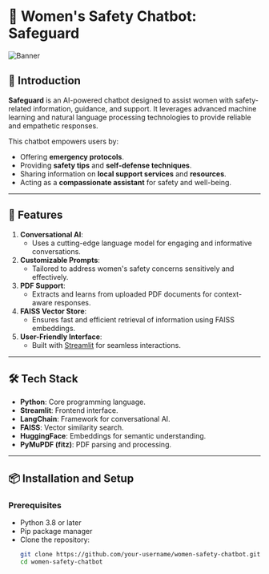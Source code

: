 # 🌟 Women's Safety Chatbot: Safeguard

![Banner](https://via.placeholder.com/1000x250?text=Women%27s+Safety+Chatbot+%7C+Safeguard)

## 🚀 Introduction
**Safeguard** is an AI-powered chatbot designed to assist women with safety-related information, guidance, and support. It leverages advanced machine learning and natural language processing technologies to provide reliable and empathetic responses.

This chatbot empowers users by:
- Offering **emergency protocols**.
- Providing **safety tips** and **self-defense techniques**.
- Sharing information on **local support services** and **resources**.
- Acting as a **compassionate assistant** for safety and well-being.

---

## 🌟 Features
1. **Conversational AI**:
   - Uses a cutting-edge language model for engaging and informative conversations.
2. **Customizable Prompts**:
   - Tailored to address women's safety concerns sensitively and effectively.
3. **PDF Support**:
   - Extracts and learns from uploaded PDF documents for context-aware responses.
4. **FAISS Vector Store**:
   - Ensures fast and efficient retrieval of information using FAISS embeddings.
5. **User-Friendly Interface**:
   - Built with [Streamlit](https://streamlit.io/) for seamless interactions.

---

## 🛠️ Tech Stack
- **Python**: Core programming language.
- **Streamlit**: Frontend interface.
- **LangChain**: Framework for conversational AI.
- **FAISS**: Vector similarity search.
- **HuggingFace**: Embeddings for semantic understanding.
- **PyMuPDF (fitz)**: PDF parsing and processing.

---

## 📦 Installation and Setup

### Prerequisites
- Python 3.8 or later
- Pip package manager
- Clone the repository:
  ```bash
  git clone https://github.com/your-username/women-safety-chatbot.git
  cd women-safety-chatbot
